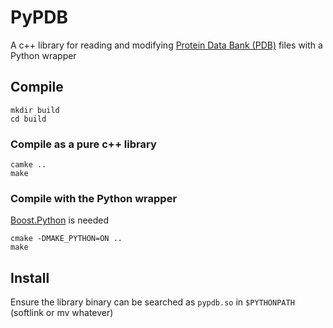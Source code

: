 # PyPDB
A c++ library for reading and modifying [Protein Data Bank (PDB)](https://www.wwpdb.org/) files with a Python wrapper
## Compile
```
mkdir build
cd build
```
### Compile as a pure c++ library
```
camke ..
make
```
### Compile with the Python wrapper
[Boost.Python](http://www.boost.org/doc/libs/1_66_0/libs/python/doc/html/index.html) is needed
```
cmake -DMAKE_PYTHON=ON ..
make
```
## Install
Ensure the library binary can be searched as `pypdb.so` in `$PYTHONPATH` (softlink or mv whatever)
